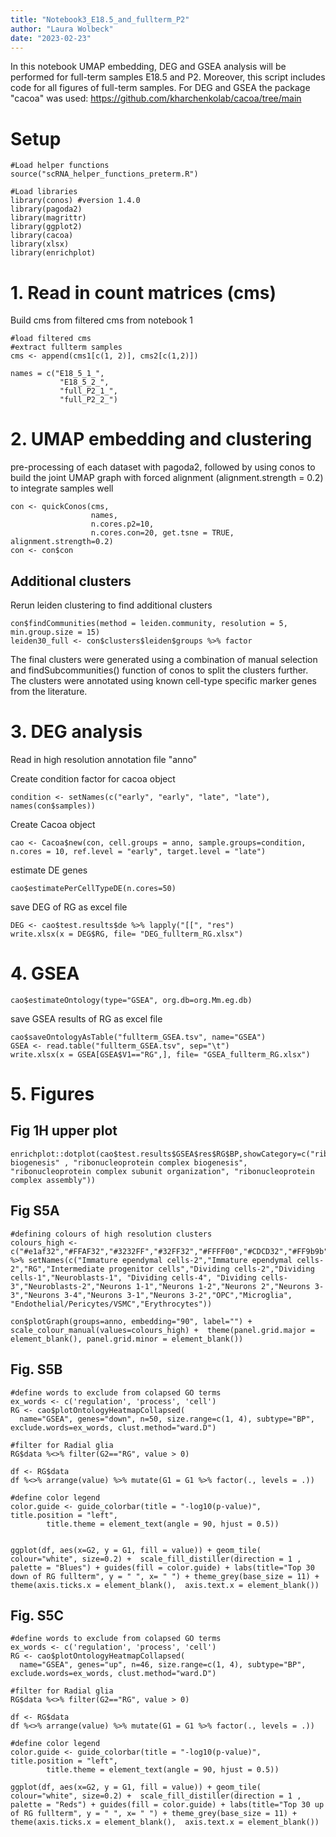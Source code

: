 ```yaml
---
title: "Notebook3_E18.5_and_fullterm_P2"
author: "Laura Wolbeck"
date: "2023-02-23"
---
```


In this notebook UMAP embedding, DEG and GSEA analysis will be performed for full-term samples E18.5 and P2. Moreover, this script includes code for all figures of full-term samples. 
For DEG and GSEA the package "cacoa" was used: https://github.com/kharchenkolab/cacoa/tree/main

# Setup
```{r setup, results='hide', warning=FALSE, message = FALSE}
#Load helper functions
source("scRNA_helper_functions_preterm.R")

#Load libraries
library(conos) #version 1.4.0
library(pagoda2)
library(magrittr)
library(ggplot2)
library(cacoa)
library(xlsx)
library(enrichplot)
```

# 1. Read in count matrices (cms)
Build cms from filtered cms from notebook 1

```{r, eval=F, echo=F}
#load filtered cms
#extract fullterm samples
cms <- append(cms1[c(1, 2)], cms2[c(1,2)])
```

```{r}
names = c("E18_5_1_",
           "E18_5_2_",
           "full_P2_1_",
           "full_P2_2_")
```

# 2. UMAP embedding and clustering
pre-processing of each dataset with pagoda2, followed by using conos to build the joint UMAP graph with forced alignment (alignment.strength = 0.2) to integrate samples well
```{r, eval=FALSE}
con <- quickConos(cms,
                  names,
                  n.cores.p2=10,
                  n.cores.con=20, get.tsne = TRUE, alignment.strength=0.2)
con <- con$con
```

## Additional clusters
Rerun leiden clustering to find additional clusters
```{r, eval=FALSE}
con$findCommunities(method = leiden.community, resolution = 5, min.group.size = 15)
leiden30_full <- con$clusters$leiden$groups %>% factor
```
The final clusters were generated using a combination of manual selection and findSubcommunities() function of conos to split the clusters further. The clusters were annotated using known cell-type specific marker genes from the literature.

# 3. DEG analysis
Read in high resolution annotation file "anno"

Create condition factor for cacoa object
```{r,eval=FALSE }
condition <- setNames(c("early", "early", "late", "late"), names(con$samples))
```

Create Cacoa object
```{r,eval=FALSE}
cao <- Cacoa$new(con, cell.groups = anno, sample.groups=condition, n.cores = 10, ref.level = "early", target.level = "late")
```

estimate DE genes
```{r,eval=FALSE}
cao$estimatePerCellTypeDE(n.cores=50) 
```

save DEG of RG as excel file 
```{r}
DEG <- cao$test.results$de %>% lapply("[[", "res") 
write.xlsx(x = DEG$RG, file= "DEG_fullterm_RG.xlsx")
```

# 4. GSEA
```{r}
cao$estimateOntology(type="GSEA", org.db=org.Mm.eg.db)
```

save GSEA results of RG as excel file
```{r}
cao$saveOntologyAsTable("fullterm_GSEA.tsv", name="GSEA")
GSEA <- read.table("fullterm_GSEA.tsv", sep="\t")
write.xlsx(x = GSEA[GSEA$V1=="RG",], file= "GSEA_fullterm_RG.xlsx")
```

# 5. Figures
## Fig 1H upper plot
```{r}
enrichplot::dotplot(cao$test.results$GSEA$res$RG$BP,showCategory=c("ribosome biogenesis" , "ribonucleoprotein complex biogenesis", "ribonucleoprotein complex subunit organization", "ribonucleoprotein complex assembly"))
```

## Fig S5A
```{r}
#defining colours of high resolution clusters
colours_high <- c("#e1af32","#FFAF32","#3232FF","#32FF32","#FFFF00","#CDCD32","#FF9b9b","#EB8C32","#C8961E","#FF3232","#AF3232","#B49191","#694646","#820000","#965050","#550505","#C80F0F","#AF32FF","#E632E6","#FFC8FF","#DBFF00") %>% setNames(c("Immature ependymal cells-2","Immature ependymal cells-2","RG","Intermediate progenitor cells","Dividing cells-2","Dividing cells-1","Neuroblasts-1", "Dividing cells-4", "Dividing cells-3","Neuroblasts-2","Neurons 1-1","Neurons 1-2","Neurons 2","Neurons 3-3","Neurons 3-4","Neurons 3-1","Neurons 3-2","OPC","Microglia", "Endothelial/Pericytes/VSMC","Erythrocytes"))
```

```{r}
con$plotGraph(groups=anno, embedding="90", label="") + scale_colour_manual(values=colours_high) +  theme(panel.grid.major = element_blank(), panel.grid.minor = element_blank())
```

## Fig. S5B
```{r}
#define words to exclude from colapsed GO terms
ex_words <- c('regulation', 'process', 'cell')
RG <- cao$plotOntologyHeatmapCollapsed(
  name="GSEA", genes="down", n=50, size.range=c(1, 4), subtype="BP", exclude.words=ex_words, clust.method="ward.D")

#filter for Radial glia
RG$data %<>% filter(G2=="RG", value > 0)

df <- RG$data
df %<>% arrange(value) %>% mutate(G1 = G1 %>% factor(., levels = .))

#define color legend
color.guide <- guide_colorbar(title = "-log10(p-value)", title.position = "left", 
        title.theme = element_text(angle = 90, hjust = 0.5))


ggplot(df, aes(x=G2, y = G1, fill = value)) + geom_tile( colour="white", size=0.2) +  scale_fill_distiller(direction = 1 , palette = "Blues") + guides(fill = color.guide) + labs(title="Top 30 down of RG fullterm", y = " ", x= " ") + theme_grey(base_size = 11) + theme(axis.ticks.x = element_blank(),  axis.text.x = element_blank())
```

## Fig. S5C
```{r, fig.width=7, fig.height=7}
#define words to exclude from colapsed GO terms
ex_words <- c('regulation', 'process', 'cell')
RG <- cao$plotOntologyHeatmapCollapsed(
  name="GSEA", genes="up", n=46, size.range=c(1, 4), subtype="BP", exclude.words=ex_words, clust.method="ward.D")

#filter for Radial glia
RG$data %<>% filter(G2=="RG", value > 0)

df <- RG$data
df %<>% arrange(value) %>% mutate(G1 = G1 %>% factor(., levels = .))

#define color legend
color.guide <- guide_colorbar(title = "-log10(p-value)", title.position = "left", 
        title.theme = element_text(angle = 90, hjust = 0.5))

ggplot(df, aes(x=G2, y = G1, fill = value)) + geom_tile( colour="white", size=0.2) +  scale_fill_distiller(direction = 1 , palette = "Reds") + guides(fill = color.guide) + labs(title="Top 30 up of RG fullterm", y = " ", x= " ") + theme_grey(base_size = 11) + theme(axis.ticks.x = element_blank(),  axis.text.x = element_blank())
```
